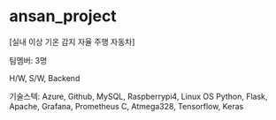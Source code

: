 # ansan_project

[실내 이상 기온 감지 자율 주행 자동차]

팀멤버: 3명

H/W, S/W, Backend

기술스텍:
Azure, Github, MySQL, Raspberrypi4, Linux OS 
Python, Flask, Apache, Grafana, Prometheus 
C, Atmega328, Tensorflow, Keras
